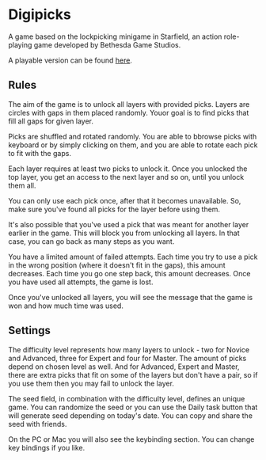 # Digipicks

A game based on the lockpicking minigame in Starfield, an action role-playing game developed by Bethesda Game Studios.

A playable version can be found [here](https://ivanovsaleksejs.github.io/digipicks).

## Rules

The aim of the game is to unlock all layers with provided picks. Layers are circles with gaps in them placed randomly. Youor goal is to find picks that fill all gaps for given layer.

Picks are shuffled and rotated randomly. You are able to bbrowse picks with keyboard or by simply clicking on them, and you are able to rotate each pick to fit with the gaps.

Each layer requires at least two picks to unlock it. Once you unlocked the top layer, you get an access to the next layer and so on, until you unlock them all.

You can only use each pick once, after that it becomes unavailable. So, make sure you've found all picks for the layer before using them.

It's also possible that you've used a pick that was meant for another layer earlier in the game. This will block you from unlocking all layers. In that case, you can go back as many steps as you want.

You have a limited amount of failed attempts. Each time you try to use a pick in the wrong position (where it doesn't fit in the gaps), this amount decreases. Each time you go one step back, this amount decreases. Once you have used all attempts, the game is lost.

Once you've unlocked all layers, you will see the message that the game is won and how much time was used.

## Settings

The difficulty level represents how many layers to unlock - two for Novice and Advanced, three for Expert and four for Master. The amount of picks depend on chosen level as well. And for Advanced, Expert and Master, there are extra picks that fit on some of the layers but don't have a pair, so if you use them then you may fail to unlock the layer.

The seed field, in combination with the difficulty level, defines an unique game. You can randomize the seed or you can use the Daily task button that will generate seed depending on today's date. You can copy and share the seed with friends.

On the PC or Mac you will also see the keybinding section. You can change key bindings if you like.
